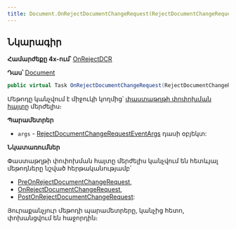 ```yaml
---
title: Document.OnRejectDocumentChangeRequest(RejectDocumentChangeRequestEventArgs) մեթոդ
---
```


## Նկարագիր

**Համարժեքը 4x-ում՝** [OnRejectDCR](https://armsoft.github.io/as4x-docs/HTM/ProgrGuide/ScriptProcs/OnRejectDCR.html)

**Դաս՝** [Document](../document.md)

```c#
public virtual Task OnRejectDocumentChangeRequest(RejectDocumentChangeRequestEventArgs args)
```

Մեթոդը կանչվում է միջուկի կողմից՝ [փաստաթղթի փոփոխման հայտը](../../types/DocumentChangeRequest.md) մերժելիս։

**Պարամետրեր**

* `args` - [RejectDocumentChangeRequestEventArgs](../../types/args/RejectDocumentChangeRequestEventArgs.md) դասի օբյեկտ:

**Նկատառումներ**

Փաստաթղթի փոփոխման հայտը մերժելիս կանչվում են հետևյալ մեթոդները նշված հերթականությամբ՝ 
* [PreOnRejectDocumentChangeRequest](../../../extensions/definitions/document_extender/PreOnRejectDocumentChangeRequest.md),
* [OnRejectDocumentChangeRequest](OnRejectDocumentChangeRequest.md),
* [PostOnRejectDocumentChangeRequest](../../../extensions/definitions/document_extender/PostOnRejectDocumentChangeRequest.md):

Յուրաքանչյուր մեթոդի պարամետրերը, կանչից հետո, փոխանցվում են հաջորդին։

